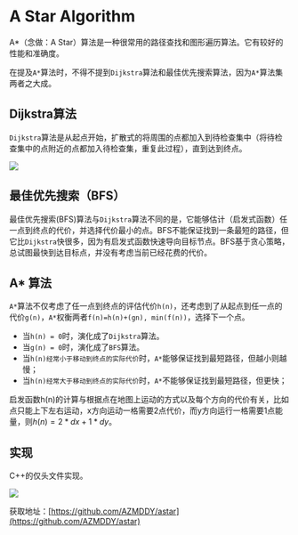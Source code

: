 # A Star Algorithm

A*（念做：A Star）算法是一种很常用的路径查找和图形遍历算法。它有较好的性能和准确度。

在提及`A*`算法时，不得不提到`Dijkstra`算法和最佳优先搜索算法，因为`A*`算法集两者之大成。

## Dijkstra算法

`Dijkstra`算法是从起点开始，扩散式的将周围的点都加入到待检查集中（将待检查集中的点附近的点都加入待检查集，重复此过程），直到达到终点。

![](https://cdn.jsdelivr.net/gh/AZMDDY/imgs/20201021081545.png)

## 最佳优先搜索（BFS）

最佳优先搜索(BFS)算法与`Dijkstra`算法不同的是，它能够估计（启发式函数）任一点到终点的代价，并选择代价最小的点。BFS不能保证找到一条最短的路径，但它比`Dijkstra`快很多，因为有启发式函数快速导向目标节点。BFS基于贪心策略，总试图最快到达目标点，并没有考虑当前已经花费的代价。

## A* 算法

`A*`算法不仅考虑了任一点到终点的评估代价`h(n)`，还考虑到了从起点到任一点的代价`g(n)`，`A*`权衡两者`f(n)=h(n)+(gn), min(f(n))`，选择下一个点。

+ 当`h(n) = 0`时，演化成了`Dijkstra`算法。
+ 当`g(n) = 0`时，演化成了`BFS`算法。
+ 当`h(n)经常小于移动到终点的实际代价`时，`A*`能够保证找到最短路径，但越小则越慢；
+ 当`h(n)经常大于移动到终点的实际代价`时，`A*`不能够保证找到最短路径，但更快；

启发函数h(n)的计算与根据点在地图上运动的方式以及每个方向的代价有关，比如点只能上下左右运动，x方向运动一格需要2点代价，而y方向运行一格需要1点能量，则$h(n) = 2 * dx + 1 * dy$。

## 实现

C++的仅头文件实现。

![](https://cdn.jsdelivr.net/gh/AZMDDY/imgs/tutieshi_640x288_16s.gif)

获取地址：[https://github.com/AZMDDY/astar](https://github.com/AZMDDY/astar)

